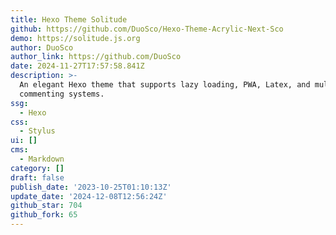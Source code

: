 ```yaml
---
title: Hexo Theme Solitude
github: https://github.com/DuoSco/Hexo-Theme-Acrylic-Next-Sco
demo: https://solitude.js.org
author: DuoSco
author_link: https://github.com/DuoSco
date: 2024-11-27T17:57:58.841Z
description: >-
  An elegant Hexo theme that supports lazy loading, PWA, Latex, and multiple
  commenting systems.
ssg:
  - Hexo
css:
  - Stylus
ui: []
cms:
  - Markdown
category: []
draft: false
publish_date: '2023-10-25T01:10:13Z'
update_date: '2024-12-08T12:56:24Z'
github_star: 704
github_fork: 65
---
```

